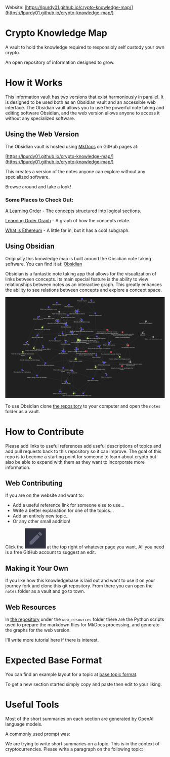 Website: [https://lpurdy01.github.io/crypto-knowledge-map/](https://lpurdy01.github.io/crypto-knowledge-map/) 

# Crypto Knowledge Map
A vault to hold the knowledge required to responsibly self custody your own crypto. 
 
An open repository of information designed to grow.
 
# How it Works
This information vault has two versions that exist harmoniously in parallel. It is designed to be used both as an Obsidian vault and an accessible web interface. The Obsidian vault allows you to use the powerful note taking and editing software Obsidian, and the web version allows anyone to access it without any specialized software. 
 
## Using the Web Version
The Obsidian vault is hosted using [MkDocs](https://www.mkdocs.org/) on GitHub pages at: 
 
[https://lpurdy01.github.io/crypto-knowledge-map/](https://lpurdy01.github.io/crypto-knowledge-map/) 
 
 
This creates a version of the notes anyone can explore without any specialized software. 
 
 
Browse around and take a look!

### Some Places to Check Out:
[A Learning Order](https://lpurdy01.github.io/crypto-knowledge-map/A_Learning_Order/) - The concepts structured into logical sections.


[Learning Order Graph](https://lpurdy01.github.io/crypto-knowledge-map/Learning_Order_Graph/) - A graph of how the concepts relate. 


[What is Ethereum](https://lpurdy01.github.io/crypto-knowledge-map/What_is_Ethereum/) - A little far in, but it has a cool subgraph.
 
 
## Using Obsidian
Originally this knowledge map is built around the Obsidian note taking software. You can find it at: [Obsidian](https://obsidian.md/)

Obsidian is a fantastic note taking app that allows for the visualization of links between concepts. Its main special feature is the ability to view relationships between notes as an interactive graph. This greatly enhances the ability to see relations between concepts and explore a concept space. 
 
![this repo](wholegraph.png)
 
To use Obsidian clone [the repository](https://github.com/lpurdy01/crypto-knowledge-map) to your computer and open the ```notes``` folder as a vault. 
 
# How to Contribute
Please add links to useful references add useful descriptions of topics and add pull requests back to this repository so it can improve. The goal of this repo is to become a starting point for someone to learn about crypto but also be able to expand with them as they want to incorporate more information. 

## Web Contributing
If you are on the website and want to:
- Add a useful reference link for someone else to use...
- Write a better explanation for one of the topics...
- Add an entirely new topic..
- Or any other small addition!

Click the ![edit icon](edit_icon.png) at the top right of whatever page you want. All you need is a free GitHub account to suggest an edit. 

## Making it Your Own
If you like how this knowledgebase is laid out and want to use it on your journey fork and clone this git repository. From there you can open the ```notes``` folder as a vault and go to town.

## Web Resources
In [the repository](https://github.com/lpurdy01/crypto-knowledge-map) under the ```web_resources``` folder there are the Python scripts used to prepare the markdown flies for MkDocs processing, and generate the graphs for the web version. 

I'll write more tutorial here if there is interest.

# Expected Base Format
You can find an example layout for a topic at [base topic format](https://lpurdy01.github.io/base_topic_format/).


To get a new section started simply copy and paste then edit to your liking. 

# Useful Tools
Most of the short summaries on each section are generated by OpenAI language models.

A commonly used prompt was:


We are trying to write short summaries on a topic. This is in the context of cryptocurrencies. Please write a paragraph on the following topic:

